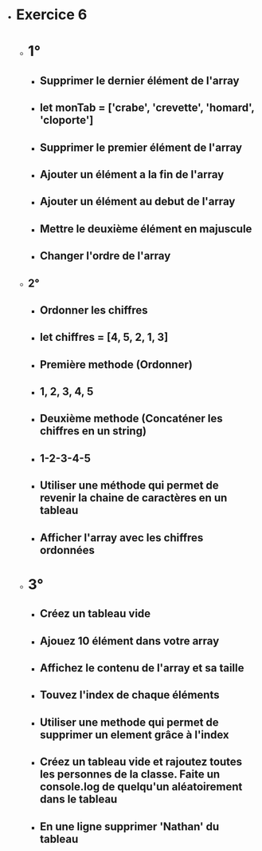 - # Exercice 6
    - # 1°
        - ## Supprimer le dernier élément de l'array
        - ## let monTab = ['crabe', 'crevette', 'homard', 'cloporte']


        - ## Supprimer le premier élément de l'array


        - ## Ajouter un élément a la fin de l'array


        - ## Ajouter un élément au debut de l'array


        - ## Mettre le deuxième élément en majuscule 


        - ## Changer l'ordre de l'array


    - ## 2°
        - ## Ordonner les chiffres
        - ## let chiffres = [4, 5, 2, 1, 3]

        - ## Première methode (Ordonner)
        - ## 1, 2, 3, 4, 5


        - ## Deuxième methode (Concaténer les chiffres en un string)
        - ## 1-2-3-4-5


        - ## Utiliser une méthode qui permet de revenir la chaine de caractères en un tableau


        - ## Afficher l'array avec les chiffres ordonnées


    - # 3°
        - ## Créez un tableau vide


        - ## Ajouez 10 élément dans votre array


        - ## Affichez le contenu de l'array et sa taille


        - ## Touvez l'index de chaque éléments


        - ## Utiliser une methode qui permet de supprimer un element grâce à l'index

        
        - ## Créez un tableau vide et rajoutez toutes les personnes de la classe. Faite un console.log de quelqu'un aléatoirement dans le tableau


        - ## En une ligne supprimer 'Nathan' du tableau

